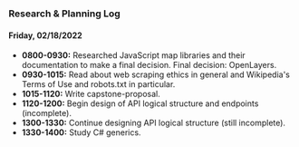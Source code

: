 <!-- Log to track hours for Epicodus Capstone requirements -->

### Research & Planning Log
#### Friday, 02/18/2022

* **0800-0930:** Researched JavaScript map libraries and their documentation to make a final decision. Final decision: OpenLayers.
* **0930-1015:** Read about web scraping ethics in general and Wikipedia's Terms of Use and robots.txt in particular.
* **1015-1120:** Write capstone-proposal.
* **1120-1200:** Begin design of API logical structure and endpoints (incomplete).
* **1300-1330:** Continue designing API logical structure (still incomplete).
* **1330-1400:** Study C# generics.
